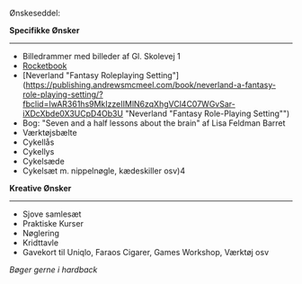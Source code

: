 Ønskeseddel:

**Specifikke Ønsker**
****
- Billedrammer med billeder af Gl. Skolevej 1
- [Rocketbook](https://getrocketbook.co.uk/collections/best-sellers/products/rocketbook-core?variant=38554796168 "Rocketbook")
- [Neverland "Fantasy Roleplaying Setting"](https://publishing.andrewsmcmeel.com/book/neverland-a-fantasy-role-playing-setting/?fbclid=IwAR361hs9MkIzzeIIMlN6zqXhgVCl4C07WGvSar-iXDcXbde0X3UCpD4Ob3U "Neverland "Fantasy Role-Playing Setting"")
- Bog: "Seven and a half lessons about the brain" af Lisa Feldman Barret  
- Værktøjsbælte
- Cykellås
- Cykellys
- Cykelsæde
- Cykelsæt m. nippelnøgle, kædeskiller osv)4

**Kreative Ønsker**
****
- Sjove samlesæt
- Praktiske Kurser
- Nøglering
- Kridttavle
- Gavekort til Uniqlo, Faraos Cigarer, Games Workshop, Værktøj osv


*Bøger gerne i hardback*
